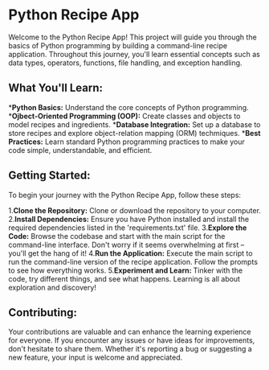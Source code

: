 <h1>Python Recipe App</h1>
  <p>
  Welcome to the Python Recipe App! This project will guide you through the basics of 
  Python programming by building a command-line recipe application. Throughout this journey, you'll 
  learn essential concepts such as data types, operators, functions, file handling, and exception handling.  
  </p>

  <h2>What You'll Learn:</h2>
  <p>
  *<b>Python Basics:</b> Understand the core concepts of Python programming.
  *<b>Ojbect-Oriented Programming (OOP):</b> Create classes and objects to model recipes and ingredients.
  *<b>Database Integration:</b> Set up a database to store recipes and explore object-relation mapping (ORM) techmiques.
  *<b>Best Practices:</b> Learn standard Python programming practices to make your code simple, understandable, and efficient.
  </p>
  <h2>Getting Started:</h2>
  <p>To begin your journey with the Python Recipe App, follow these steps:</p>
  <p>
  1.<b>Clone the Repository:</b> Clone or download the repository to your computer.
  2.<b>Install Dependencies:</b> Ensure you have Python installed and install the 
  required dependencies listed in the 'requirements.txt' file.
  3.<b>Explore the Code:</b> Browse the codebase and start with the main script for the command-line interface. 
  Don't worry if it seems overwhelming at first – you'll get the hang of it!
  4.<b>Run the Application:</b> Execute the main script to run the command-line version of the recipe application. Follow the prompts to see how everything works.
  5.<b>Experiment and Learn: </b> Tinker with the code, try different things, and see what happens. Learning is all about exploration and discovery!
  </p>
  <h2>Contributing:</h2>
  <p>
    Your contributions are valuable and can enhance the learning experience for everyone. 
    If you encounter any issues or have ideas for improvements, don't hesitate to share them. 
    Whether it's reporting a bug or suggesting a new feature, your input is welcome and appreciated.
  </p>
